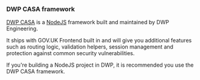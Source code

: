 ### DWP CASA framework

[DWP CASA](https://github.com/dwp/govuk-casa) is a [NodeJS](https://nodejs.org/en/) framework built and maintained by DWP Engineering.

It ships with GOV.UK Frontend built in and will give you additional features such as routing logic, validation helpers, session management and protection against common security vulnerabilities.

If you're building a NodeJS project in DWP, it is recommended you use the DWP CASA framework.
